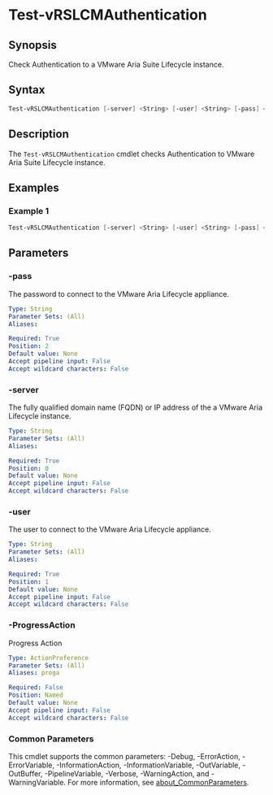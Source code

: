 # Test-vRSLCMAuthentication

## Synopsis

Check Authentication to a VMware Aria Suite Lifecycle instance.

## Syntax

```powershell
Test-vRSLCMAuthentication [-server] <String> [-user] <String> [-pass] <String> [-ProgressAction <ActionPreference>] [<CommonParameters>]
```

## Description

The `Test-vRSLCMAuthentication` cmdlet checks Authentication to VMware Aria Suite Lifecycle instance.

## Examples

### Example 1

```powershell
Test-vRSLCMAuthentication [-server] <String> [-user] <String> [-pass] <String>
```

## Parameters

### -pass

The password to connect to the VMware Aria Lifecycle appliance.

```yaml
Type: String
Parameter Sets: (All)
Aliases:

Required: True
Position: 2
Default value: None
Accept pipeline input: False
Accept wildcard characters: False
```

### -server

The fully qualified domain name (FQDN) or IP address of the a VMware Aria Lifecycle instance.

```yaml
Type: String
Parameter Sets: (All)
Aliases:

Required: True
Position: 0
Default value: None
Accept pipeline input: False
Accept wildcard characters: False
```

### -user

The user to connect to the VMware Aria Lifecycle appliance.

```yaml
Type: String
Parameter Sets: (All)
Aliases:

Required: True
Position: 1
Default value: None
Accept pipeline input: False
Accept wildcard characters: False
```

### -ProgressAction

Progress Action

```yaml
Type: ActionPreference
Parameter Sets: (All)
Aliases: proga

Required: False
Position: Named
Default value: None
Accept pipeline input: False
Accept wildcard characters: False
```

### Common Parameters

This cmdlet supports the common parameters: -Debug, -ErrorAction, -ErrorVariable, -InformationAction, -InformationVariable, -OutVariable, -OutBuffer, -PipelineVariable, -Verbose, -WarningAction, and -WarningVariable. For more information, see [about_CommonParameters](http://go.microsoft.com/fwlink/?LinkID=113216).

